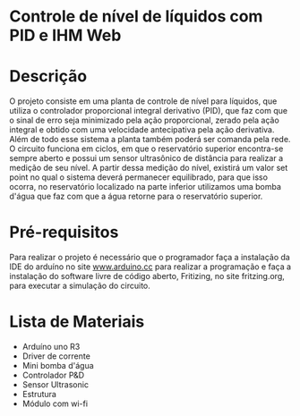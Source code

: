 # Controle de nível de líquidos com PID e IHM Web
# Descrição
O projeto consiste em uma planta de controle de nível para líquidos, que utiliza o controlador proporcional integral derivativo (PID), que faz com que o sinal de erro seja minimizado pela ação proporcional, zerado pela ação integral e obtido com uma velocidade antecipativa pela ação derivativa. Além de todo esse sistema a planta também poderá ser comanda pela rede. O circuito funciona em ciclos, em que o reservatório superior encontra-se sempre aberto e possui um sensor ultrasônico de distância para realizar a medição de seu nível. A partir dessa medição do nível, existirá um valor set point no qual o sistema deverá permanecer equilibrado, para que isso ocorra, no reservatório localizado na parte inferior utilizamos uma bomba d'água que faz com que a água retorne para o reservatório superior.
# Pré-requisitos
Para realizar o projeto é necessário que o programador faça a instalação da IDE do arduíno no site www.arduino.cc para realizar a programação e faça a instalação do software livre de código aberto, Fritizing, no site fritzing.org, para executar a simulação do circuito.
# Lista de Materiais
- Arduíno uno R3
- Driver de corrente
- Mini bomba d'água
- Controlador P&D
- Sensor Ultrasonic
- Estrutura
- Módulo com wi-fi
